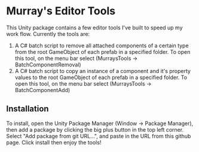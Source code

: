<h1>Murray's Editor Tools</h1>

This Unity package contains a few editor tools I've built to speed up my work flow. Currently the tools are:

1) A C# batch script to remove all attached components of a certain type from the root GameObject of each prefab in a specified folder. To open this tool, on the menu bar select (MurraysTools -> BatchComponentRemoval)
2) A C# batch script to copy an instance of a component and it's property values to the root GameObject of each prefab in a specified folder. To open this tool, on the menu bar select (MurraysTools -> BatchComponentAdd)

<h2>Installation</h2>

To install, open the Unity Package Manager (Window -> Package Manager), then add a package by clicking the big plus button in the top left corner. Select "Add package from git URL...", and paste in the URL from this github page. Click install then enjoy the tools!
